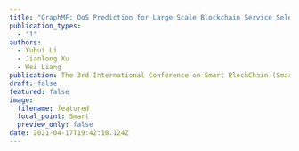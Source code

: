 ```yaml
---
title: "GraphMF: QoS Prediction for Large Scale Blockchain Service Selection"
publication_types:
  - "1"
authors:
  - Yuhui Li
  - Jianlong Xu
  - Wei Liang
publication: The 3rd International Conference on Smart BlockChain (SmartBlock 2020)
draft: false
featured: false
image:
  filename: featured
  focal_point: Smart
  preview_only: false
date: 2021-04-17T19:42:18.124Z
---
```

